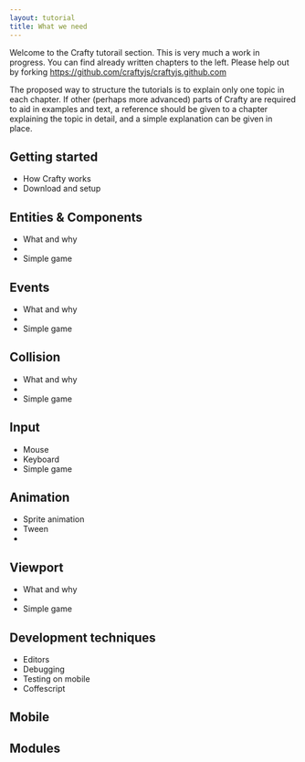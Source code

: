 ```yaml
---
layout: tutorial
title: What we need
---
```


Welcome to the Crafty tutorail section. This is very much a work in progress. You can find already written chapters to the left. Please help out by forking https://github.com/craftyjs/craftyjs.github.com


The proposed way to structure the tutorials is to explain only one topic in each chapter. If other (perhaps more advanced) parts of Crafty are required to aid in examples and text, a reference should be given to a chapter explaining the topic in detail, and a simple explanation can be given in place.

## Getting started

* How Crafty works
* Download and setup

## Entities & Components

* What and why
*
* Simple game

## Events

* What and why
*
* Simple game

## Collision

* What and why
*
* Simple game

## Input

* Mouse
* Keyboard
* Simple game

## Animation

* Sprite animation
* Tween
*

## Viewport

* What and why
*
* Simple game

## Development techniques

* Editors
* Debugging
* Testing on mobile
* Coffescript

## Mobile

## Modules